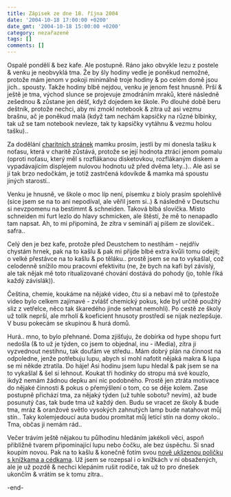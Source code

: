 ```yaml
---
title: Zápisek ze dne 18. října 2004
date: '2004-10-18 17:00:00 +0200'
date_gmt: '2004-10-18 15:00:00 +0200'
category: nezařazené
tags: []
comments: []
---
```

<p>Ospalé pondělí &amp; bez kafe. Ale postupně. Ráno jako obvykle lezu z postele &amp; venku je neobvyklá  tma. Že by šly hodiny vedle je poněkud nemožné, protože mám jenom v pokoji minimálně troje hodiny &amp;  po celém domě jsou jich.. spousty. Takže hodiny blbě nejdou, venku je jenom fest hnusně. Prší &amp; ještě je tma,  východ slunce se projevuje zmodráním mraků, které následně zešednou &amp; zůstane jen déšť, když dojedem ke  škole. Po dlouhé době beru deštník, protože nechci, aby mi zmokl notebook &amp; zítra už asi vezmu  brašnu, ač je poněkud malá (když tam nechám kapsičky na různé blbinky, tak už se tam notebook nevleze,  tak ty kapsičky vytáhnu &amp; vezmu holou tašku).. </p>
<p>Za dodělání  <a href="http://nhrozenkov.caritas.cz/">charitních stránek</a> mamku prosím, jestli by mi donesla tašku k noťasu,  která v charitě zůstává, protože se její hodnota ztrácí jenom pomalu (oproti noťasu, který měl s rozflákanou  disketovkou, rozflákaným diskem a vypadávajícím displejem nulovou hodnotu už před dvěma lety..).. Ale asi  se jí tak brzo nedočkám, je totiž zastrčená kdovíkde &amp; mamka má spoustu jiných starostí..</p>
<p>Venku je hnusně, ve škole o moc líp není, písemku z bioly prasím spolehlivě (sice jsem se na to ani  nepodíval, ale věřil jsem si..) &amp; následně v Deutschu si nevzpomenu na bestimmt &amp; schneiden.  Taková blbá slovíčka. Místo schneiden mi furt lezlo do hlavy schmicken, ale štěstí, že mě to nenapadlo  tam napsat. Ah, to mi připomíná, že zítra v semináři aj píšem ze slovíček.. safra..</p>
<p>Celý den je bez kafe, protože před Deustchem to nestíhám - nejdřív chystám hrnek, pak na to kašlu &amp;  pak mi přijde blbé extra kvůli tomu odejít; o velké přestávce na to kašlu &amp; po těláku.. prostě jsem se na to  vykašlal, což celodenně snížilo mou pracovní efektivitu (ne, že bych na kafi byl závislý, ale tak nějak mě toto  ritualizované chování dostává do pohody (jo, tohle říká každý závislák)).</p>
<p>Čeština, chemie, koukáme na nějaké video, čtu si a nebaví mě to (přestože video bylo celkem zajímavé - zvlášť  chemický pokus, kde byl určitě použitý sliz z vetřelce, něco tak škaredého jinde sehnat nemohli). Po cestě ze školy  už tolik neprší, ale mrholí &amp; koeficient hnusoty prostředí se nijak nezlepšuje. V busu pokecám se skupinou  &amp; hurá domů.</p>
<p>Hurá.. mno, to bylo přehnané. Doma zjišťuju, že dobírka od hype shopu furt nedošla (&amp; to už je týden,  co jsem to objednal, inu - iMedia), zítra ji vyzvednout nestihnu, tak doufám ve středu.. Mám dobrý plán na činnost  na odpoledne, jenže potřebuju lupu, abych si mohl nafotit nějaká makra &amp; lupa se mi někde ztratila. Do háje!  Asi hodinu jsem lupu hledal &amp; pak jsem se na to vykašlal &amp; šel si lehnout. Koukat tři hodinky do stropu  má své kouzlo, ikdyž nemám žádnou depku ani nic podobného. Prostě jen ztráta motivace do nějaké činnosti &amp;  pokus o přemýšlení o tom, co se děje kolem. Zase postupně přichází tma, za nějaký týden (už tuhle sobotu? nevím),  až bude posunutý čas, tak bude tma už každý den. Budu se vracet ze školy &amp; bude tma, mráz &amp; oranžové  světlo vysokých zahnutých lamp bude natahovat můj stín.. Taky kolemjedoucí auta budou promítat můj letící stín  na domy okolo.. Tma, občas ji nemám rád..</p>
<p>Večer trávím ještě nějakou tu půlhodinu hledáním jakékoli věci, aspoň přibližně tvarem připomínající  lupu nebo čočku, ale bez úspěchu. Si snad koupím novou. Pak na to kašlu &amp; konečně fotím svou  <a href="/assets/migrated/old-images/police.jpg">nově uklizenou poličku s knížkama a cédkama</a>. Už jsem se rozepsal i o knížkách  v ní obsažených, ale je už pozdě &amp; nechci klepáním rušit rodiče, tak už to pro dnešek ukončím &amp;  vrátím se k tomu zítra..</p>
<p>-end-</p>
